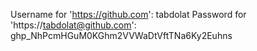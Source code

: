 Username for 'https://github.com': tabdolat
Password for 'https://tabdolat@github.com': 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
